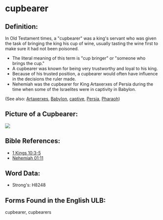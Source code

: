 # cupbearer

## Definition:

In Old Testament times, a "cupbearer" was a king's servant who was given the task of bringing the king his cup of wine, usually tasting the wine first to make sure it had not been poisoned.

* The literal meaning of this term is "cup bringer" or "someone who brings the cup."
* A cupbearer was known for being very trustworthy and loyal to his king.
* Because of his trusted position, a cupbearer would often have influence in the decisions the ruler made.
* Nehemiah was the cupbearer for King Artaxerxes of Persia during the time when some of the Israelites were in captivity in Babylon.

(See also: [Artaxerxes](../names/artaxerxes.md), [Babylon](../names/babylon.md), [captive](../other/captive.md), [Persia](../names/persia.md), [Pharaoh](../names/pharaoh.md))

## Picture of a Cupbearer:

<a href="https://content.bibletranslationtools.org/WycliffeAssociates/en_tw/raw/branch/master/PNGs/c/Cupbearer.png"><img src="https://content.bibletranslationtools.org/WycliffeAssociates/en_tw/raw/branch/master/PNGs/c/Cupbearer.png" ></a>

## Bible References:

* [1 Kings 10:3-5](rc://en/tn/help/1ki/10/03)
* [Nehemiah 01:11](rc://en/tn/help/neh/01/11)

## Word Data:

* Strong's: H8248

## Forms Found in the English ULB:

cupbearer, cupbearers


